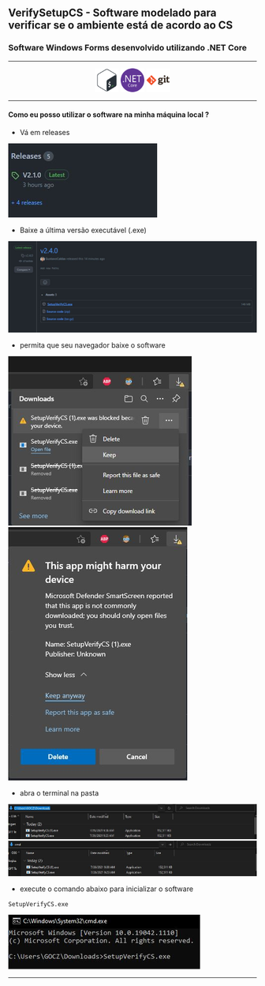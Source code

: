 ## VerifySetupCS - Software modelado para verificar se o ambiente está de acordo ao CS
### Software Windows Forms desenvolvido utilizando .NET Core
---

<p align="center">
<img src="SetupVerifyCS/assets/bash-original.svg" width=48>
<img src="SetupVerifyCS/assets/dotnetcore-original.svg" width=48>
<img src="SetupVerifyCS/assets/git-original-wordmark.svg" width=48>
<p>

---
#### Como eu posso utilizar o software na minha máquina local ?

* Vá em releases

![releases](SetupVerifyCS/assets/releases.JPG)

* Baixe a última versão executável (.exe)

![releases](SetupVerifyCS/assets/releases(1).JPG)

* permita que seu navegador baixe o software

![releases](SetupVerifyCS/assets/keep.JPG)
![releases](SetupVerifyCS/assets/keep(1).JPG)

* abra o terminal na pasta

![releases](SetupVerifyCS/assets/download.JPG)
![releases](SetupVerifyCS/assets/download(1).JPG)

* execute o comando abaixo para inicializar o software

```
SetupVerifyCS.exe
```
![releases](SetupVerifyCS/assets/terminal.JPG)


---

